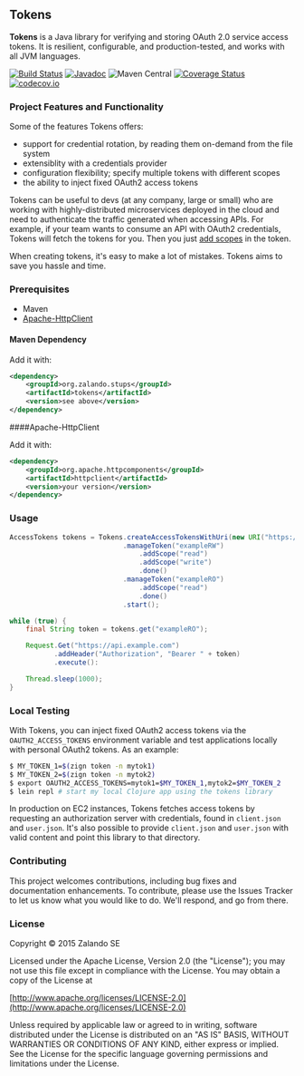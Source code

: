 ## Tokens

**Tokens** is a Java library for verifying and storing OAuth 2.0 service access tokens. It is resilient, configurable, and production-tested, and works with all JVM languages.

[![Build Status](https://travis-ci.org/zalando/tokens.svg?branch=master)](https://travis-ci.org/zalando/tokens)
[![Javadoc](https://javadoc-emblem.rhcloud.com/doc/org.zalando.stups/tokens/badge.svg)](http://www.javadoc.io/doc/org.zalando.stups/tokens)
![Maven Central](https://img.shields.io/maven-central/v/org.zalando.stups/tokens.svg)
[![Coverage Status](https://coveralls.io/repos/zalando-stups/tokens/badge.svg?branch=master)](https://coveralls.io/r/zalando-stups/tokens?branch=master)
[![codecov.io](https://codecov.io/github/zalando-stups/tokens/coverage.svg?branch=master)](https://codecov.io/github/zalando-stups/tokens?branch=master)

### Project Features and Functionality

Some of the features Tokens offers:

- support for credential rotation, by reading them on-demand from the file system
- extensiblity with a credentials provider
- configuration flexibility; specify multiple tokens with different scopes
- the ability to inject fixed OAuth2 access tokens

Tokens can be useful to devs (at any company, large or small) who are working with highly-distributed microservices deployed in the cloud and need to authenticate the traffic generated when accessing APIs. For example, if your team wants to consume an API with OAuth2 credentials, Tokens will fetch the tokens for you. Then you just [add scopes](#Usage) in the token. 

When creating tokens, it's easy to make a lot of mistakes. Tokens aims to save you hassle and time.

### Prerequisites

- Maven
- [Apache-HttpClient](https://mvnrepository.com/artifact/org.apache.httpcomponents/httpclient)

#### Maven Dependency

Add it with:

```xml
<dependency>
    <groupId>org.zalando.stups</groupId>
    <artifactId>tokens</artifactId>
    <version>see above</version>
</dependency>
```

####Apache-HttpClient

Add it with:

```xml
<dependency>
    <groupId>org.apache.httpcomponents</groupId>
    <artifactId>httpclient</artifactId>
    <version>your version</version>
</dependency>
```

### Usage

```java
AccessTokens tokens = Tokens.createAccessTokensWithUri(new URI("https://example.com/access_tokens"))
                            .manageToken("exampleRW")
                                .addScope("read")
                                .addScope("write")
                                .done()
                            .manageToken("exampleRO")
                                .addScope("read")
                                .done()
                            .start();

while (true) {
    final String token = tokens.get("exampleRO");

    Request.Get("https://api.example.com")
           .addHeader("Authorization", "Bearer " + token)
           .execute():

    Thread.sleep(1000);
}
```

### Local Testing

With Tokens, you can inject fixed OAuth2 access tokens via the `OAUTH2_ACCESS_TOKENS` environment variable and test applications locally with personal OAuth2 tokens. As an example:

```bash
$ MY_TOKEN_1=$(zign token -n mytok1)
$ MY_TOKEN_2=$(zign token -n mytok2)
$ export OAUTH2_ACCESS_TOKENS=mytok1=$MY_TOKEN_1,mytok2=$MY_TOKEN_2
$ lein repl # start my local Clojure app using the tokens library
```

In production on EC2 instances, Tokens fetches access tokens by requesting an authorization server with credentials, found in `client.json` and `user.json`. It's also possible to provide `client.json` and `user.json` with valid content and point this library to that directory.

### Contributing

This project welcomes contributions, including bug fixes and documentation enhancements. To contribute, please use the Issues Tracker to let us know what you would like to do. We'll respond, and go from there.

### License

Copyright © 2015 Zalando SE

Licensed under the Apache License, Version 2.0 (the "License");
you may not use this file except in compliance with the License.
You may obtain a copy of the License at

   [http://www.apache.org/licenses/LICENSE-2.0](http://www.apache.org/licenses/LICENSE-2.0)

Unless required by applicable law or agreed to in writing, software
distributed under the License is distributed on an "AS IS" BASIS,
WITHOUT WARRANTIES OR CONDITIONS OF ANY KIND, either express or implied.
See the License for the specific language governing permissions and
limitations under the License.
